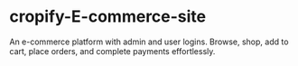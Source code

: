 # cropify-E-commerce-site
 An e-commerce platform with admin and user logins. Browse, shop, add to cart, place orders, and complete payments effortlessly.
